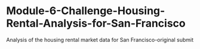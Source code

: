 # Module-6-Challenge-Housing-Rental-Analysis-for-San-Francisco
Analysis of the housing rental market data for San Francisco-original submit
